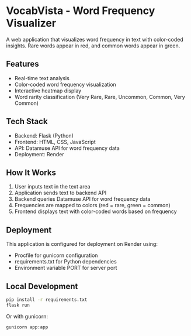 # VocabVista - Word Frequency Visualizer

A web application that visualizes word frequency in text with color-coded insights. Rare words appear in red, and common words appear in green.

## Features

- Real-time text analysis
- Color-coded word frequency visualization
- Interactive heatmap display
- Word rarity classification (Very Rare, Rare, Uncommon, Common, Very Common)

## Tech Stack

- Backend: Flask (Python)
- Frontend: HTML, CSS, JavaScript
- API: Datamuse API for word frequency data
- Deployment: Render

## How It Works

1. User inputs text in the text area
2. Application sends text to backend API
3. Backend queries Datamuse API for word frequency data
4. Frequencies are mapped to colors (red = rare, green = common)
5. Frontend displays text with color-coded words based on frequency

## Deployment

This application is configured for deployment on Render using:

- Procfile for gunicorn configuration
- requirements.txt for Python dependencies
- Environment variable PORT for server port

## Local Development

```bash
pip install -r requirements.txt
flask run
```

Or with gunicorn:
```bash
gunicorn app:app
```